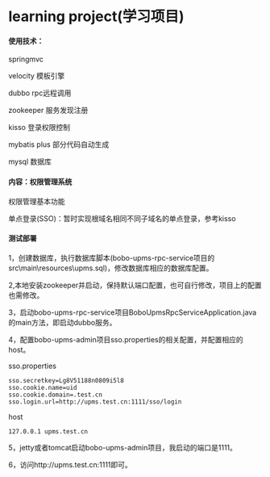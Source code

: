 # learning project(学习项目)

#### 使用技术：

springmvc

velocity 模板引擎

dubbo rpc远程调用

zookeeper 服务发现注册

kisso 登录权限控制

mybatis plus 部分代码自动生成

mysql 数据库


#### 内容：权限管理系统

权限管理基本功能

单点登录(SSO)：暂时实现根域名相同不同子域名的单点登录，参考kisso

#### 测试部署
1，创建数据库，执行数据库脚本(bobo-upms-rpc-service项目的src\main\resources\upms.sql)，修改数据库相应的数据库配置。

2,本地安装zookeeper并启动，保持默认端口配置，也可自行修改，项目上的配置也需修改。

3，启动bobo-upms-rpc-service项目BoboUpmsRpcServiceApplication.java的main方法，即启动dubbo服务。

4，配置bobo-upms-admin项目sso.properties的相关配置，并配置相应的host。

sso.properties
```
sso.secretkey=Lg8V51188n0809i5l8
sso.cookie.name=uid
sso.cookie.domain=.test.cn
sso.login.url=http://upms.test.cn:1111/sso/login
```
host

```
127.0.0.1 upms.test.cn
```


5，jetty或者tomcat启动bobo-upms-admin项目，我启动的端口是1111。

6，访问http://upms.test.cn:1111即可。
